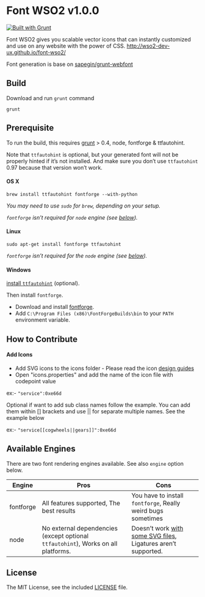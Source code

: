 # Font WSO2 v1.0.0

[![Built with Grunt](https://cdn.gruntjs.com/builtwith.png)](http://gruntjs.com/)

Font WSO2 gives you scalable vector icons that can instantly customized and use on any website with the power of CSS.
http://wso2-dev-ux.github.io/font-wso2/

Font generation is base on [sapegin/grunt-webfont](https://github.com/sapegin/grunt-webfont/)

## Build

Download and run `grunt` command
```
grunt
```

## Prerequisite

To run the build, this requires [grunt](http://gruntjs.com/getting-started) > 0.4, node, fontforge & ttfautohint.

Note that `ttfautohint` is optional, 
but your generated font will not be properly hinted if it’s not installed. And make sure you don’t use `ttfautohint` 0.97 because that version won’t work.

#### OS X

```
brew install ttfautohint fontforge --with-python
```

*You may need to use `sudo` for `brew`, depending on your setup.*

*`fontforge` isn’t required for `node` engine (see [below](#available-engines)).*

#### Linux

```
sudo apt-get install fontforge ttfautohint
```

*`fontforge` isn’t required for the `node` engine (see [below](#available-engines)).*

#### Windows

[install `ttfautohint`](http://www.freetype.org/ttfautohint/#download) (optional).

Then install `fontforge`.
* Download and install [fontforge](http://fontforge.github.io/en-US/downloads/windows/).
* Add `C:\Program Files (x86)\FontForgeBuilds\bin` to your `PATH` environment variable.

## How to Contribute

#### Add Icons

* Add SVG icons to the icons folder - Please read the icon [design guides](#)
* Open "icons.properties" and add the name of the icon file with codepoint value

ex:- `"service":0xe66d`

Optional if want to add sub class names follow the example. You can add them within [] brackets and use || for separate multiple names. See the example below

ex:- `"service[[cogwheels||gears]]":0xe66d`

## Available Engines

There are two font rendering engines available. See also `engine` option below.

| Engine   | Pros   | Cons   |
| ------ | ----------- | ----------- |
| fontforge | All features supported, The best results | You have to install `fontforge`, Really weird bugs sometimes |
| node | No external dependencies (except optional `ttfautohint`), Works on all platforms. | Doesn’t work [with some SVG files](https://github.com/fontello/svg2ttf/issues/25), Ligatures aren’t supported.|

## License

The MIT License, see the included [LICENSE](LICENSE) file.
